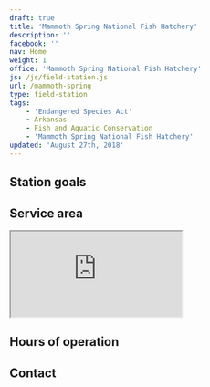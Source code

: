 ```yaml
---
draft: true
title: 'Mammoth Spring National Fish Hatchery'
description: ''
facebook: ''
nav: Home
weight: 1
office: 'Mammoth Spring National Fish Hatchery'
js: /js/field-station.js
url: /mammoth-spring
type: field-station
tags:
    - 'Endangered Species Act'
    - Arkansas
    - Fish and Aquatic Conservation
    - 'Mammoth Spring National Fish Hatchery'
updated: 'August 27th, 2018'
---
```


## Station goals

## Service area

<iframe src="https://usfws.github.io/southeast-mega-map/?state=Arkansas" class="state-map" title="Find a local field station"></iframe>

## Hours of operation

## Contact

<br><br>